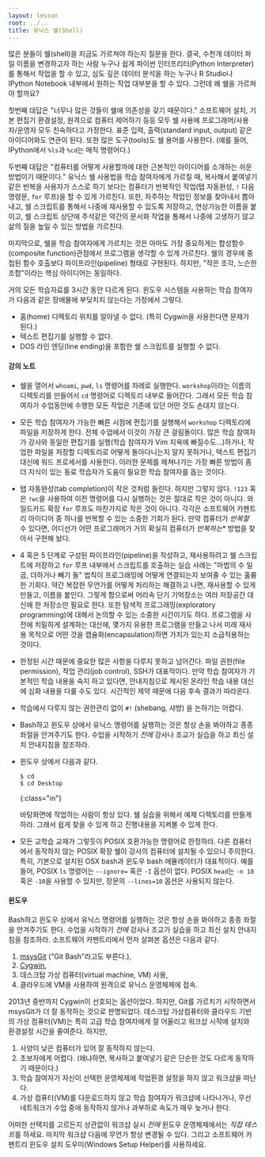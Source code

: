 ```yaml
---
layout: lesson
root: ../..
title: 유닉스 쉘(Shell)
---
```


많은 분들이 쉘(shell)을 지금도 가르쳐야 하는지 질문을 한다.
결국, 수천개 데이터 파일 이름을 변경하고자 하는 사람 누구나 쉽게 파이썬 인터프리터(Python Interpreter)를 통해서 작업을 할 수 있고, 심도 깊은 데이터 분석을 하는 누구나 R Studio나 IPython Notebook 내부에서 원하는 작업 대부분을 할 수 있다. 그런데 왜 쉘을 가르쳐야 할까요?  

첫번째 대답은 "너무나 많은 것들이 쉘에 의존성을 갖기 때문이다." 소프트웨어 설치, 기본 편집기 환경설정, 원격으로 컴퓨터 제어하기 등등 모두 쉘 사용에 프로그래머/사용자/운영자 모두 친숙하다고 가정한다. 표준 입력, 출력(standard input, output) 같은 아이디어와도 연관이 된다. 또한 많은 도구(tools)도 쉘 용어를 사용한다. (예를 들어, IPython에서 `%ls`과 `%cd`는 매직 명령어다.)

두번째 대답은 "컴퓨터를 어떻게 사용할까에 대한 근본적인 아이디어를 소개하는 쉬운 방법이기 때문이다." 유닉스 쉘 사용법을 학습 참여자에게 가르칠 때, 복사해서 붙여넣기 같은 반복을 사용자가 스스로 하기 보다는 컴퓨터가 반복적인 작업(탭 자동완성, `!` 다음 명령문, `for` 루프)을 할 수 있게 가르친다. 또한, 자주하는 작업인 정보를 찾아내서 뽑아내고, 쉘 스크립트를 통해서 나중에 재사용할 수 있도록 저장하고, 연상가능한 이름을 붙이고, 쉘 스크립트 상단에 주석같은 약간의 문서화 작업을 통해서 나중에 고생하기 않고 삶의 질을 높일 수 있는 방법을 가르친다.  

마지막으로, 쉘을 학습 참여자에게 가르치는 것은 아마도 가장 중요하게는 합성함수(composite function)관점에서 프로그램을 생각할 수 있게 가르친다. 쉘의 경우에 중첩된 함수 호출보다 파이프라인(pipeline) 형태로 구현된다. 하지만, "작은 조각, 느슨한 조합"이라는 핵심 아이디어는 동일하다.  

거의 모든 학습자료를 3시간 동안 다르게 된다. 윈도우 시스템을 사용하는 학습 참여자가 다음과 같은 장애물에 부딪치지 않는다는 가정에서 그렇다.

*   홈(home) 디렉토리 위치를 알아낼 수 없다. (특히 Cygwin을 사용한다면 문제가 된다.)
*   텍스트 편집기를 실행할 수 없다.
*   DOS 라인 엔딩(line ending)을 포함한 쉘 스크립트를 실행할 수 없다.

#### 강의 노트

*   쉘을 열어서 `whoami`, `pwd`, `ls` 명령어를 차례로 실행한다. `workshop`이라는 이름의 디렉토리를 만들어서 `cd` 명령어로 디렉토리 내부로 들어간다. 그래서 모든 학습 참여자가 수업동안에 수행한 모든 작업은 기존에 있던 어떤 것도 손대지 않는다.

*   모든 학습 참여자가 가능한 빠른 시점에 편집기를 실행해서 `workshop` 디렉토리에 파일을 저장하게 한다. 전체 수업에서 이것이 가장 큰 걸림돌이다. 많은 학습 참여자가 강사와 동일한 편집기를 실행(학습 참여자가 Vim 지옥에 빠질수도...)하거나, 작업한 파일을 저장할 디렉토리로 어떻게 돌아다니는지 알지 못하거나, 텍스트 편집기 대신에 워드 프로세서를 사용한다. 이러한 문제를 헤쳐나가는 가장 빠른 방법이 좀더 지식이 있는 동료 학습자가 도움이 필요한 학습 참여자를 돕는 것이다.

*   탭 자동완성(tab completion)이 작은 것처럼 들린다. 하지만 그렇지 않다. `!123` 혹은 `!wc`을 사용하여 이전 명령어를 다시 실행하는 것은 절대로 작은 것이 아니다. 와일드카드 확장 `for` 루프도 마찬가지로 작은 것이 아니다. 각각은 소프트웨어 카펜트리 아이디어 중 하나를 반복할 수 있는 소중한 기회가 된다. 만약 컴퓨터가 *반복할* 수 있다면, 어디선가 어떤 프로그래머가 거의 확실히 컴퓨터가 *반복하는** 방법을 찾아서 구현해 놨다.

*   4 혹은 5 단계로 구성된 파이프라인(pipeline)을 작성하고, 재사용하려고 쉘 스크립트에 저장하고 `for` 루프 내부에서 스크립트를 호출하는 실습 사례는 "마법의 수 일곱, 더하거나 빼기 둘" 법칙이 프로그래밍에 어떻게 연결되는지 보여줄 수 있는 훌륭한 기회다. 약간 복잡한 무언가를 어떻게 처리하는 해결하고 나면, 재사용할 수 있게 만들고, 이름을 붙인다. 그렇게 함으로써 머리속 단기 기억장소는 여러 저장공간 대신에 한 저장소만 필요로 한다. 또한 탐색적 프로그래밍(exploratory programming)에 대해서 논의할 수 있는 소중한 시간이기도 하다. 프로그램을 사전에 치밀하게 설계하는 대신에, 몇가지 유용한 프로그램을 만들고 나서 미래 재사용 목적으로 어떤 것을 캡슐화(encapsulation)하면 가치가 있는지 소급적용하는 것이다.

*   한정된 시간 때문에 중요한 많은 사항을 다루지 못하고 넘어간다. 파일 권한(file permission), 작업 관리(job control), SSH가 대표적이다. 만약 학습 참여자가 기본적인 학습 내용을 숙지 하고 있다면, 안내지침으로 제시된 온라인 학습 내용 대신에 심화 내용을 다룰 수도 있다. 시간적인 제약 때문에 다음 후속 결과가 따라온다.  

*   학습에서 다루지 않는 권한관리 없이 `#!` (shebang, 샤방) 을 논하기는 어렵다.  
*   Bash하고 윈도우 상에서 유닉스 명령어를 실행하는 것은 항상 손을 봐야하고 종종 좌절을 안겨주기도 한다. 수업을 시작하기 *전에* 강사나 조교가 실습을 하고 최신 설치 안내지침을 참조하라.

*   윈도우 상에서 다음과 같다.

    ~~~
    $ cd
    $ cd Desktop
    ~~~
    {:class="in"}

    바탕화면에 작업하는 사람이 항상 있다. 쉘 실습을 위해서 예제 디렉토리를 만들게 하라. 그래서 쉽게 찾을 수 있게 하고 진행내용을 지켜볼 수 있게 한다.

*  모든 교학습 교재가 그렇듯이 POSIX 호환가능한 명령어로 한정하라. 다른 컴퓨터에서 동작하지 않는 POSIX 확장 쉘이 강사의 컴퓨터에 설치될 수 있으니 주의한다. 특히, 기본으로 설치된 OSX bash과 윈도우 bash 에뮬레이터가 대표적이다. 예를 들어, POSIX `ls` 명령어는 `--ignore=` 혹은 `-I` 옵션이 없다. POSIX
   `head`는  `-n 10` 혹은 `-10`을 사용할 수 있지만, 장문의 `--lines=10` 옵션은 사용되지 않는다.

#### 윈도우

Bash하고 윈도우 상에서 유닉스 명령어를 실행하는 것은 항상 손을 봐야하고 종종 좌절을 안겨주기도 한다. 수업을 시작하기 *전에* 강사나 조교가 실습을 하고 최신 설치 안내지침을 참조하라. 소프트웨어 카펜트리에서 먼저 살펴본 옵션은 다음과 같다.

1.  [msysGit](http://msysgit.github.io/) ("Git Bash"라고도 부른다.),
2.  [Cygwin](http://www.cygwin.com/),
3.  데스크탑 가상 컴퓨터(virtual machine, VM) 사용,
4.  클라우드에 VM을 사용하여 원격으로 유닉스 운영체제에 접속.

2013년 중반까지 Cygwin이 선호되는 옵션이었다. 하지만, Git를 가르치기 시작하면서 msysGit가 더 잘 동작하는 것으로 판명되었다. 데스크탑 가상컴퓨터와 클라우드 기반의 가상 컴퓨터(VM)는 특히 고급 학습 참여자에게 잘 어울리고 워크샵 시작에 설치와 환경설정 시간을 줄여준다. 하지만,

1.  사양이 낮은 컴퓨터가 있어 잘 동작하지 않는다.
2.  초보자에게 어렵다. (왜냐하면, 복사하고 붙여넣기 같은 단순한 것도 다르게 동작하기 때문이다.)
3.  학습 참여자가 자신이 선택한 운영체제에 작업환경 설정을 하지 않고 워크샵을 떠난다.
4.  가상 컴퓨터(VM)를 다운로드하지 않고 학습 참여자가 워크샵에 나타나거나, 무선 네트워크가 수업 중에 동작하지 않거나 과부하로 속도가 매우 늦거나 한다.

어떠한 선택지를 고르든지 상관없이 워크샵 실시 *전에* 윈도우 운영체제에서는 *직접 테스트*를 하세요. 마지막 워크샵 다음에 무언가 항상 변경될 수 있다. 그리고 소프트웨어 카펜트리 윈도우 설치 도우미(Windows Setup Helper)를 사용하세요.